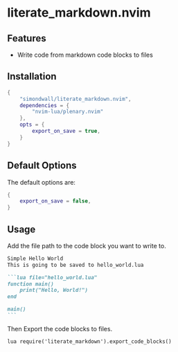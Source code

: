 # literate_markdown.nvim

## Features

- Write code from markdown code blocks to files

## Installation

```lua
{
    "simondwall/literate_markdown.nvim",
    dependencies = {
        "nvim-lua/plenary.nvim"
    },
    opts = {
        export_on_save = true,
    }
}
```

## Default Options

The default options are:
```lua
{
    export_on_save = false,
}
```

## Usage

Add the file path to the code block you want to write to.

````markdown
Simple Hello World
This is going to be saved to hello_world.lua

```lua file="hello_world.lua"
function main()
    print("Hello, World!")
end

main()
```
````

Then Export the code blocks to files.

```vim
lua require('literate_markdown').export_code_blocks()
```

